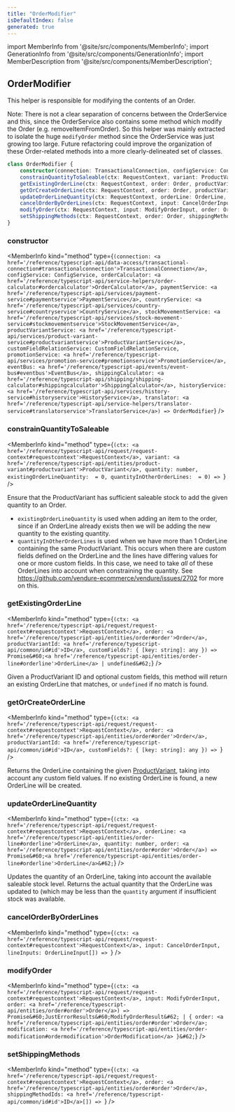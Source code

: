 ```yaml
---
title: "OrderModifier"
isDefaultIndex: false
generated: true
---
```

<!-- This file was generated from the Vendure source. Do not modify. Instead, re-run the "docs:build" script -->
import MemberInfo from '@site/src/components/MemberInfo';
import GenerationInfo from '@site/src/components/GenerationInfo';
import MemberDescription from '@site/src/components/MemberDescription';


## OrderModifier

<GenerationInfo sourceFile="packages/core/src/service/helpers/order-modifier/order-modifier.ts" sourceLine="84" packageName="@vendure/core" />

This helper is responsible for modifying the contents of an Order.

Note:
There is not a clear separation of concerns between the OrderService and this, since
the OrderService also contains some method which modify the Order (e.g. removeItemFromOrder).
So this helper was mainly extracted to isolate the huge `modifyOrder` method since the
OrderService was just growing too large. Future refactoring could improve the organization
of these Order-related methods into a more clearly-delineated set of classes.

```ts title="Signature"
class OrderModifier {
    constructor(connection: TransactionalConnection, configService: ConfigService, orderCalculator: OrderCalculator, paymentService: PaymentService, countryService: CountryService, stockMovementService: StockMovementService, productVariantService: ProductVariantService, customFieldRelationService: CustomFieldRelationService, promotionService: PromotionService, eventBus: EventBus, shippingCalculator: ShippingCalculator, historyService: HistoryService, translator: TranslatorService)
    constrainQuantityToSaleable(ctx: RequestContext, variant: ProductVariant, quantity: number, existingOrderLineQuantity:  = 0, quantityInOtherOrderLines:  = 0) => ;
    getExistingOrderLine(ctx: RequestContext, order: Order, productVariantId: ID, customFields?: { [key: string]: any }) => Promise<OrderLine | undefined>;
    getOrCreateOrderLine(ctx: RequestContext, order: Order, productVariantId: ID, customFields?: { [key: string]: any }) => ;
    updateOrderLineQuantity(ctx: RequestContext, orderLine: OrderLine, quantity: number, order: Order) => Promise<OrderLine>;
    cancelOrderByOrderLines(ctx: RequestContext, input: CancelOrderInput, lineInputs: OrderLineInput[]) => ;
    modifyOrder(ctx: RequestContext, input: ModifyOrderInput, order: Order) => Promise<JustErrorResults<ModifyOrderResult> | { order: Order; modification: OrderModification }>;
    setShippingMethods(ctx: RequestContext, order: Order, shippingMethodIds: ID[]) => ;
}
```

<div className="members-wrapper">

### constructor

<MemberInfo kind="method" type={`(connection: <a href='/reference/typescript-api/data-access/transactional-connection#transactionalconnection'>TransactionalConnection</a>, configService: ConfigService, orderCalculator: <a href='/reference/typescript-api/service-helpers/order-calculator#ordercalculator'>OrderCalculator</a>, paymentService: <a href='/reference/typescript-api/services/payment-service#paymentservice'>PaymentService</a>, countryService: <a href='/reference/typescript-api/services/country-service#countryservice'>CountryService</a>, stockMovementService: <a href='/reference/typescript-api/services/stock-movement-service#stockmovementservice'>StockMovementService</a>, productVariantService: <a href='/reference/typescript-api/services/product-variant-service#productvariantservice'>ProductVariantService</a>, customFieldRelationService: CustomFieldRelationService, promotionService: <a href='/reference/typescript-api/services/promotion-service#promotionservice'>PromotionService</a>, eventBus: <a href='/reference/typescript-api/events/event-bus#eventbus'>EventBus</a>, shippingCalculator: <a href='/reference/typescript-api/shipping/shipping-calculator#shippingcalculator'>ShippingCalculator</a>, historyService: <a href='/reference/typescript-api/services/history-service#historyservice'>HistoryService</a>, translator: <a href='/reference/typescript-api/service-helpers/translator-service#translatorservice'>TranslatorService</a>) => OrderModifier`}   />


### constrainQuantityToSaleable

<MemberInfo kind="method" type={`(ctx: <a href='/reference/typescript-api/request/request-context#requestcontext'>RequestContext</a>, variant: <a href='/reference/typescript-api/entities/product-variant#productvariant'>ProductVariant</a>, quantity: number, existingOrderLineQuantity:  = 0, quantityInOtherOrderLines:  = 0) => `}   />

Ensure that the ProductVariant has sufficient saleable stock to add the given
quantity to an Order.

- `existingOrderLineQuantity` is used when adding an item to the order, since if an OrderLine
already exists then we will be adding the new quantity to the existing quantity.
- `quantityInOtherOrderLines` is used when we have more than 1 OrderLine containing the same
ProductVariant. This occurs when there are custom fields defined on the OrderLine and the lines
have differing values for one or more custom fields. In this case, we need to take _all_ of these
OrderLines into account when constraining the quantity. See https://github.com/vendure-ecommerce/vendure/issues/2702
for more on this.
### getExistingOrderLine

<MemberInfo kind="method" type={`(ctx: <a href='/reference/typescript-api/request/request-context#requestcontext'>RequestContext</a>, order: <a href='/reference/typescript-api/entities/order#order'>Order</a>, productVariantId: <a href='/reference/typescript-api/common/id#id'>ID</a>, customFields?: { [key: string]: any }) => Promise&#60;<a href='/reference/typescript-api/entities/order-line#orderline'>OrderLine</a> | undefined&#62;`}   />

Given a ProductVariant ID and optional custom fields, this method will return an existing OrderLine that
matches, or `undefined` if no match is found.
### getOrCreateOrderLine

<MemberInfo kind="method" type={`(ctx: <a href='/reference/typescript-api/request/request-context#requestcontext'>RequestContext</a>, order: <a href='/reference/typescript-api/entities/order#order'>Order</a>, productVariantId: <a href='/reference/typescript-api/common/id#id'>ID</a>, customFields?: { [key: string]: any }) => `}   />

Returns the OrderLine containing the given <a href='/reference/typescript-api/entities/product-variant#productvariant'>ProductVariant</a>, taking into account any custom field values. If no existing
OrderLine is found, a new OrderLine will be created.
### updateOrderLineQuantity

<MemberInfo kind="method" type={`(ctx: <a href='/reference/typescript-api/request/request-context#requestcontext'>RequestContext</a>, orderLine: <a href='/reference/typescript-api/entities/order-line#orderline'>OrderLine</a>, quantity: number, order: <a href='/reference/typescript-api/entities/order#order'>Order</a>) => Promise&#60;<a href='/reference/typescript-api/entities/order-line#orderline'>OrderLine</a>&#62;`}   />

Updates the quantity of an OrderLine, taking into account the available saleable stock level.
Returns the actual quantity that the OrderLine was updated to (which may be less than the
`quantity` argument if insufficient stock was available.
### cancelOrderByOrderLines

<MemberInfo kind="method" type={`(ctx: <a href='/reference/typescript-api/request/request-context#requestcontext'>RequestContext</a>, input: CancelOrderInput, lineInputs: OrderLineInput[]) => `}   />


### modifyOrder

<MemberInfo kind="method" type={`(ctx: <a href='/reference/typescript-api/request/request-context#requestcontext'>RequestContext</a>, input: ModifyOrderInput, order: <a href='/reference/typescript-api/entities/order#order'>Order</a>) => Promise&#60;JustErrorResults&#60;ModifyOrderResult&#62; | { order: <a href='/reference/typescript-api/entities/order#order'>Order</a>; modification: <a href='/reference/typescript-api/entities/order-modification#ordermodification'>OrderModification</a> }&#62;`}   />


### setShippingMethods

<MemberInfo kind="method" type={`(ctx: <a href='/reference/typescript-api/request/request-context#requestcontext'>RequestContext</a>, order: <a href='/reference/typescript-api/entities/order#order'>Order</a>, shippingMethodIds: <a href='/reference/typescript-api/common/id#id'>ID</a>[]) => `}   />




</div>
